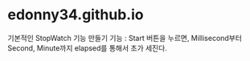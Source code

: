 # edonny34.github.io

기본적인 StopWatch 기능 만들기
기능 : Start 버튼을 누르면, Millisecond부터 Second, Minute까지 elapsed를 통해서 초가 세진다.

